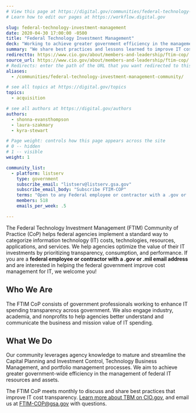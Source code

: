 ```yaml
---
# View this page at https://digital.gov/communities/federal-technology-investment-management
# Learn how to edit our pages at https://workflow.digital.gov

slug: federal-technology-investment-management
date: 2020-04-30 17:00:00 -0500
title: "Federal Technology Investment Management"
deck: "Working to achieve greater government efficiency in the management of federal IT resources and assets."
summary: "We share best practices and lessons learned to improve IT cost transparency across government."
redirectto: https://www.cio.gov/about/members-and-leadership/ftim-cop/
source_url: https://www.cio.gov/about/members-and-leadership/ftim-cop/
# Redirects: enter the path of the URL that you want redirected to this page
aliases:
  - /communities/federal-technology-investment-management-community/

# see all topics at https://digital.gov/topics
topics:
  - acquisition

# see all authors at https://digital.gov/authors
authors:
  - shonna-evansthompson
  - laura-szakmary
  - kyra-stewart

# Page weight: controls how this page appears across the site
# 0 -- hidden
# 1 -- visible
weight: 1

community_list:
  - platform: listserv
    type: government
    subscribe_email: "listserv@listserv.gsa.gov"
    subscribe_email_body: "Subscribe FTIM-COP"
    terms: "Open to any Federal employee or contractor with a .gov or .mil email address."
    members: 518
    emails_per_week: .5

---
```


The Federal Technology Investment Management (FTIM) Community of Practice (CoP) helps federal agencies implement a standard way to categorize information technology (IT) costs, technologies, resources, applications, and services. We help agencies optimize the value of their IT investments by prioritizing transparency, consumption, and performance. If you are a **federal employee or contractor with a .gov or .mil email address** and are interested in helping the federal government improve cost management for IT, we welcome you!

## Who We Are

The FTIM CoP consists of government professionals working to enhance IT spending transparency across government. We also engage industry, academia, and nonprofits to help agencies better understand and communicate the business and mission value of IT spending.

## What We Do

Our community leverages agency knowledge to mature and streamline the Capital Planning and Investment Control, Technology Business Management, and portfolio management processes. We aim to achieve greater government-wide efficiency in the management of federal IT resources and assets.

The FTIM CoP meets monthly to discuss and share best practices that improve IT cost transparency. [Learn more about TBM on CIO.gov](https://www.cio.gov/policies-and-priorities/tbm/), and email us at [FTIM-COP@gsa.gov](mailto:FTIM-COP@gsa.gov) with questions.
